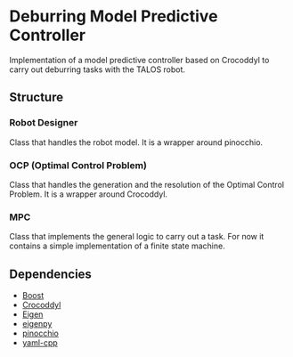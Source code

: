 # Deburring Model Predictive Controller

Implementation of a model predictive controller based on Crocoddyl to carry out deburring tasks with the TALOS robot.

## Structure
### Robot Designer

Class that handles the robot model.
It is a wrapper around pinocchio.

### OCP (Optimal Control Problem)

Class that handles the generation and the resolution of the Optimal Control Problem.
It is a wrapper around Crocoddyl.

### MPC

Class that implements the general logic to carry out a task.
For now it contains a simple implementation of a finite state machine.

## Dependencies

* [Boost](https://www.boost.org/)
* [Crocoddyl](https://github.com/loco-3d/crocoddyl)
* [Eigen](http://eigen.tuxfamily.org/index.php?title=Main_Page)
* [eigenpy](https://github.com/stack-of-tasks/eigenpy)
* [pinocchio](https://github.com/stack-of-tasks/pinocchio)
* [yaml-cpp](https://github.com/jbeder/yaml-cpp)